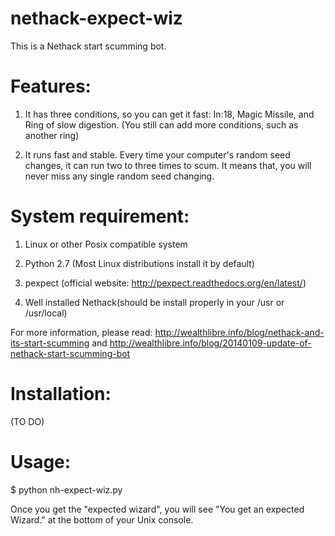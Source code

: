 nethack-expect-wiz
==================
This is a Nethack start scumming bot.


Features:
==================
1) It has three conditions, so you can get it fast: In:18, Magic Missile, and Ring of slow digestion. (You still can add more conditions, such as another ring)

2) It runs fast and stable. Every time your computer's random seed changes, it can run two to three times to scum. It means that, you will never miss any single random seed changing.

System requirement:
==================
1) Linux or other Posix compatible system

2) Python 2.7 (Most Linux distributions install it by default)

3) pexpect (official website: http://pexpect.readthedocs.org/en/latest/)

4) Well installed Nethack(should be install properly in your /usr or /usr/local)

For more information, please read: http://wealthlibre.info/blog/nethack-and-its-start-scumming and http://wealthlibre.info/blog/20140109-update-of-nethack-start-scumming-bot

Installation:
==================
(TO DO)

Usage:
==================
$ python nh-expect-wiz.py

Once you get the "expected wizard", you will see "You get an expected Wizard." at the bottom of your Unix console. 
